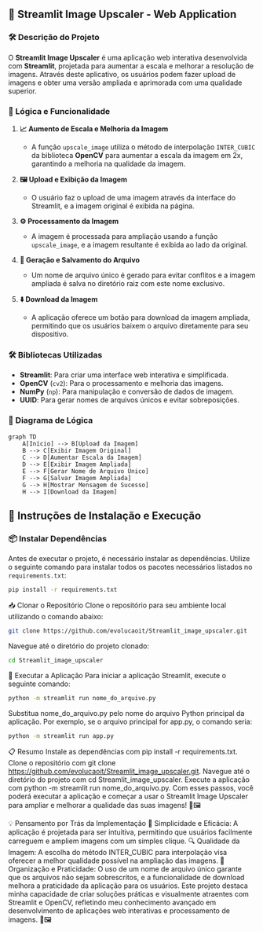 ## 🌟 Streamlit Image Upscaler - Web Application

### 🛠️ Descrição do Projeto

O **Streamlit Image Upscaler** é uma aplicação web interativa desenvolvida com **Streamlit**, projetada para aumentar a escala e melhorar a resolução de imagens. Através deste aplicativo, os usuários podem fazer upload de imagens e obter uma versão ampliada e aprimorada com uma qualidade superior.

### 🔧 Lógica e Funcionalidade

1. **📈 Aumento de Escala e Melhoria da Imagem**
   - A função `upscale_image` utiliza o método de interpolação `INTER_CUBIC` da biblioteca **OpenCV** para aumentar a escala da imagem em 2x, garantindo a melhoria na qualidade da imagem.
   
2. **🖼️ Upload e Exibição da Imagem**
   - O usuário faz o upload de uma imagem através da interface do Streamlit, e a imagem original é exibida na página.

3. **⚙️ Processamento da Imagem**
   - A imagem é processada para ampliação usando a função `upscale_image`, e a imagem resultante é exibida ao lado da original.

4. **📂 Geração e Salvamento do Arquivo**
   - Um nome de arquivo único é gerado para evitar conflitos e a imagem ampliada é salva no diretório raiz com este nome exclusivo.

5. **⬇️ Download da Imagem**
   - A aplicação oferece um botão para download da imagem ampliada, permitindo que os usuários baixem o arquivo diretamente para seu dispositivo.

### 🛠️ Bibliotecas Utilizadas

- **Streamlit**: Para criar uma interface web interativa e simplificada.
- **OpenCV** (`cv2`): Para o processamento e melhoria das imagens.
- **NumPy** (`np`): Para manipulação e conversão de dados de imagem.
- **UUID**: Para gerar nomes de arquivos únicos e evitar sobreposições.

### 🧩 Diagrama de Lógica

```mermaid
graph TD
    A[Início] --> B[Upload da Imagem]
    B --> C[Exibir Imagem Original]
    C --> D[Aumentar Escala da Imagem]
    D --> E[Exibir Imagem Ampliada]
    E --> F[Gerar Nome de Arquivo Único]
    F --> G[Salvar Imagem Ampliada]
    G --> H[Mostrar Mensagem de Sucesso]
    H --> I[Download da Imagem]
```

## 🚀 Instruções de Instalação e Execução

### 📦 Instalar Dependências

Antes de executar o projeto, é necessário instalar as dependências. Utilize o seguinte comando para instalar todos os pacotes necessários listados no `requirements.txt`:

```bash
pip install -r requirements.txt
```
📥 Clonar o Repositório
Clone o repositório para seu ambiente local utilizando o comando abaixo:

```bash
git clone https://github.com/evolucaoit/Streamlit_image_upscaler.git
```
Navegue até o diretório do projeto clonado:

```bash
cd Streamlit_image_upscaler
```
🏃 Executar a Aplicação
Para iniciar a aplicação Streamlit, execute o seguinte comando:

```bash
python -m streamlit run nome_do_arquivo.py
```
Substitua nome_do_arquivo.py pelo nome do arquivo Python principal da aplicação. Por exemplo, se o arquivo principal for app.py, o comando seria:

```bash
python -m streamlit run app.py
```

📋 Resumo
Instale as dependências com pip install -r requirements.txt.
Clone o repositório com git clone https://github.com/evolucaoit/Streamlit_image_upscaler.git.
Navegue até o diretório do projeto com cd Streamlit_image_upscaler.
Execute a aplicação com python -m streamlit run nome_do_arquivo.py.
Com esses passos, você poderá executar a aplicação e começar a usar o Streamlit Image Upscaler para ampliar e melhorar a qualidade das suas imagens! 🌟🖼️

💡 Pensamento por Trás da Implementação
🚀 Simplicidade e Eficácia: A aplicação é projetada para ser intuitiva, permitindo que usuários facilmente carreguem e ampliem imagens com um simples clique.
🔍 Qualidade da Imagem: A escolha do método INTER_CUBIC para interpolação visa oferecer a melhor qualidade possível na ampliação das imagens.
📂 Organização e Praticidade: O uso de um nome de arquivo único garante que os arquivos não sejam sobrescritos, e a funcionalidade de download melhora a praticidade da aplicação para os usuários.
Este projeto destaca minha capacidade de criar soluções práticas e visualmente atraentes com Streamlit e OpenCV, refletindo meu conhecimento avançado em desenvolvimento de aplicações web interativas e processamento de imagens. 🌟🖼️

